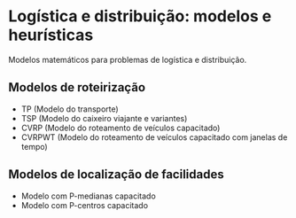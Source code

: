 # Logística e distribuição: modelos e heurísticas
Modelos matemáticos para problemas de logística e distribuição.

## Modelos de roteirização
- TP (Modelo do transporte)
- TSP (Modelo do caixeiro viajante e variantes)
- CVRP (Modelo do roteamento de veículos capacitado)
- CVRPWT (Modelo do roteamento de veículos capacitado com janelas de tempo)

## Modelos de localização de facilidades
- Modelo com P-medianas capacitado
- Modelo com P-centros capacitado
